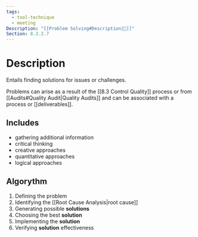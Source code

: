 ```yaml
---
tags:
  - tool-technique
  - meeting
Description: "[[Problem Solving#Description|📝]]"
Section: 8.2.2.7
---
```

# Description
Entails finding solutions for issues or challenges.

Problems can arise as a result of the [[8.3 Control Quality]] process or from [[Audits#Quality Audit|Quality Audits]] and can be associated with a process or [[deliverables]].
## Includes
- gathering additional information
- critical thinking
- creative approaches
- quantitative approaches
- logical approaches
## Algorythm
1. Defining the problem
2. Identifying the [[Root Cause Analysis|root cause]]
3. Generating possible **solutions**
4. Choosing the best **solution**
5. Implementing the **solution**
6. Verifying **solution** effectiveness